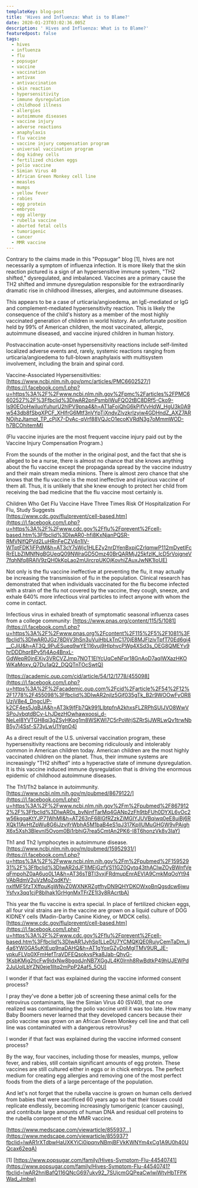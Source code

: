 ```yaml
---
templateKey: blog-post
title: 'Hives and Influenza: What is to Blame?'
date: 2020-01-23T03:02:36.005Z
description: ' Hives and Influenza: What is to Blame?'
featuredpost: false
tags:
  - hives
  - influenza
  - flu
  - popsugar
  - vaccine
  - vaccination
  - antivax
  - antivaccination
  - skin reaction
  - hypersensitivity
  - immune dysregulation
  - childhood illness
  - allergies
  - autoimmune diseases
  - vaccine injury
  - adverse reactions
  - anaphylaxis
  - flu vaccine
  - vaccine injury compensation program
  - universal vaccination program
  - dog kidney cells
  - fertilized chicken eggs
  - polio vaccine
  - Simian Virus 40
  - African Green Monkey cell line
  - measles
  - mumps
  - yellow fever
  - rabies
  - egg protein
  - embryos
  - egg allergy
  - rubella vaccine
  - aborted fetal cells
  - tumorigenic
  - cancer
  - MMR vaccine
---
```

<!--StartFragment-->

Contrary to the claims made in this "Popsugar" blog \[1], hives are not necessarily a symptom of influenza infection. It is more likely that the skin reaction pictured is a sign of an hypersensitive immune system, "TH2 shifted," dysregulated, and imbalanced. Vaccines are a primary cause the TH2 shifted and immune dysregulation responsible for the extraordinarily dramatic rise in childhood illnesses, allergies, and autoimmune diseases.

This appears to be a case of urticaria/angioedema, an IgE–mediated or IgG and complement-mediated hypersensitivity reaction. This is likely the consequence of the child's history as a member of the most highly vaccinated generation of children in world history. An unfortunate position held by 99% of American children, the most vaccinated, allergic, autoimmune diseased, and vaccine injured children in human history.

Postvaccination acute-onset hypersensitivity reactions include self-limited localized adverse events and, rarely, systemic reactions ranging from urticaria/angioedema to full-blown anaphylaxis with multisystem involvement, including the brain and spinal cord.

Vaccine-Associated Hypersensitivities: [https://www.ncbi.nlm.nih.gov/pmc/articles/PMC6602527/](https://l.facebook.com/l.php?u=https%3A%2F%2Fwww.ncbi.nlm.nih.gov%2Fpmc%2Farticles%2FPMC6602527%2F%3Ffbclid%3DIwAR2pnPsmbIWuFQO2tBC8DRf5-Cko9-ls90EOoHwiluoYuhurU2hlPV9pna4&h=AT1aFoiQhG6kPjfVvHdW_HgU3k0A9w543db8fSbgXPCF_XHlfrG6Mtf3nVYpTiXndvZlvzkrlzyjw4GDHndZ_AXZ7ARNOjhzJtampt_TP_cPjX7-DvAc-qVrf88VQJcO1ecoKVRdN3g7oMmmWOD-h7BCOhitemM)

(Flu vaccine injuries are the most frequent vaccine injury paid out by the Vaccine Injury Compensation Program.)

From the sounds of the mother in the original post, and the fact that she is alleged to be a nurse, there is almost no chance that she knows anything about the flu vaccine except the propaganda spread by the vaccine industry and their main stream media minions. There is almost zero chance that she knows that the flu vaccine is the most ineffective and injurious vaccine of them all. Thus, it is unlikely that she knew enough to protect her child from receiving the bad medicine that the flu vaccine most certainly is.

Children Who Get Flu Vaccine Have Three Times Risk Of Hospitalization For Flu, Study Suggests\
 [https://www.cdc.gov/flu/prevent/cell-based.htm](https://l.facebook.com/l.php?u=https%3A%2F%2Fwww.cdc.gov%2Fflu%2Fprevent%2Fcell-based.htm%3Ffbclid%3DIwAR0-hfi8KxNjanPQSR-RMVNlfQPVd2LuHRnFeCZV4n1IV-WTptFDK1jFPdM&h=AT3cY7sWjc1HLEZy2nrDYenBxpiCZrlqmwP112mDyetIFcRrELbZIMNfNgBGUeqQ09NWraGD5Omz40BrQARMjJ25kfzIK_lcD5rVojgneV7fqhNfq8RAIV9zQH0kKpLao2mUircrpUKOjKovhiZAuxJwNK1IoUE)

Not only is the flu vaccine ineffective at preventing the flu, it may actually be increasing the transmission of flu in the population. Clinical research has demonstrated that when individuals vaccinated for the flu become infected with a strain of the flu not covered by the vaccine, they cough, sneeze, and exhale 640% more infectious viral particles to infect anyone with whom the come in contact.

Infectious virus in exhaled breath of symptomatic seasonal influenza cases from a college community: [https://www.pnas.org/content/115/5/1081](https://l.facebook.com/l.php?u=https%3A%2F%2Fwww.pnas.org%2Fcontent%2F115%2F5%2F1081%3Ffbclid%3DIwAR0JGz78DIjV3hSn3uVuiHbLkTnC170jE8MJFIzivTpfT70Ed6gi4__CJjU&h=AT3Q_9PuESueq9wYE116vuj9HIphvcPWg4XSd3s_OEG8QMEYv9hrDDDhqr8Pv5fj4Ao4BnxL-GdWepR0jnEXjv3VRCVZJmp7NOT1ElYcUqCeNFpr18GnAoD7aqIWXazHKOWKaMoxy_Q7Du1aQ2_DQQTnTOcSwtQ)

[https://academic.oup.com/cid/article/54/12/1778/455098](https://l.facebook.com/l.php?u=https%3A%2F%2Facademic.oup.com%2Fcid%2Farticle%2F54%2F12%2F1778%2F455098%3Ffbclid%3DIwAR2njIz5Gjf035gTk_B2r9WOOwFyOR8UzjV8e4_DngcUP-k2CF4es5JqBJA&h=AT3k9jfFb7Qk991LIbtpfnA2khxsFLZRPhSUIJVO8WwVSPoJvbqtdBCv-LhJDezHOwhawxoosi_d-NeLeI8YVTGH8qi3gZSyHKpg1m8WSKWI7C5rPoWrjSZRrSjJWRLwQv1trwNbB5y7j4Ssf-S73yLwU1YgnO4)

As a direct result of the U.S. universal vaccination program, these hypersensitivity reactions are becoming ridiculously and intolerably common in American children today. American children are the most highly vaccinated children on the planet. Thus, their immune systems are increasingly "TH2 shifted" into a hyperactive state of immune dysregulation. It is this vaccine induced immune dysregulation that is driving the enormous epidemic of childhood autoimmune diseases.

The Th1/Th2 balance in autoimmunity.\
[https://www.ncbi.nlm.nih.gov/m/pubmed/8679122/](https://l.facebook.com/l.php?u=https%3A%2F%2Fwww.ncbi.nlm.nih.gov%2Fm%2Fpubmed%2F8679122%2F%3Ffbclid%3DIwAR0s_bvNinfTarMq4GANp2zFh9tbFUh0DYXL6vOc2w56kggaKtYJP71WhMI&h=AT263nF68lGfRZzkZiMGIYJUVBqiwq0eE8uiBj6RXQk11AvHtZpWu8G6iJzvjfrWbhA5M1baB4eS1qJ317KpIlUMuGHGW9vPAighX6x5Xsh3BlevnI5Ovom0Bi1rbhjG7rea5CmtAn2PK6-I8T6honzVk8v3IaY)

Th1 and Th2 lymphocytes in autoimmune disease.\
[https://www.ncbi.nlm.nih.gov/m/pubmed/15952931/](https://l.facebook.com/l.php?u=https%3A%2F%2Fwww.ncbi.nlm.nih.gov%2Fm%2Fpubmed%2F15952931%2F%3Ffbclid%3DIwAR2dJF1IMEjGzfVS11GZ0Qytq43thAClwZOyBWnfVeqFmpohZ0aA6uo0L1A&h=AT36sTBTl3vxjFRdmupEnrAEVIA9CmkMqOoYt94VAbRdmV2uVzMoZqdKfV-nxlfMF5fzTXffpuKgWNvZ0WXNKRZgtfhyDN9QHYDKOWxoBnQgsdcw6jwuYsfvx3qq1cjP8blhak1GrHgnMxTFrZE1l3y8RAcrtbA)

This year the flu vaccine is extra special. In place of fertilized chicken eggs, all four viral strains are in the vaccine are grown on a liquid culture of DOG KIDNEY cells (Madin-Darby Canine Kidney, or MDCK cells).\
[https://www.cdc.gov/flu/prevent/cell-based.htm](https://l.facebook.com/l.php?u=https%3A%2F%2Fwww.cdc.gov%2Fflu%2Fprevent%2Fcell-based.htm%3Ffbclid%3DIwAR1JvhSp1LLeDU7YCMQKQE0RuiyCemTaDm_Ij4a6YW0GA5uKtEup9naDAHQ&h=AT1gYoxGZyDoMglTMV9UR_JE-ypkuFLVp0XFmHefTraVDFEQsokvsPka8Jab-QhyG-1KsbKMjg2tjcFw9idxNw8bgqdJnNB7XGgJL4K0lrnh8RwBdtkP49hUJEWPd2JuUolLbYZN0eje1lItq2mPpP2Aaf5_5OU)

I wonder if that fact was explained during the vaccine informed consent process?

I pray they've done a better job of screening these animal cells for the retrovirus contaminants, like the Simian Virus 40 (SV40), that no one realized was contaminating the polio vaccine until it was too late. How many Baby Boomers never learned that they developed cancers because their polio vaccine was grown on an African Green Monkey cell line and that cell line was contaminated with a dangerous retrovirus?

I wonder if that fact was explained during the vaccine informed consent process?

By the way, four vaccines, including those for measles, mumps, yellow fever, and rabies, still contain significant amounts of egg protein. These vaccines are still cultured either in eggs or in chick embryos. The perfect medium for creating egg allergies and removing one of the most perfect foods from the diets of a large percentage of the population.

And let's not forget that the rubella vaccine is grown on human cells derived from babies that were sacrificed 60 years ago so that their tissues could replicate endlessly, becoming increasingly tumorigenic (cancer causing), and contribute large amounts of human DNA and residual cell proteins to the rubella component of the MMR vaccine.

[https://www.medscape.com/viewarticle/855937…](https://www.medscape.com/viewarticle/855937?fbclid=IwAR1rXTdbwHaUXKYiCi0ipqnvNBmjBFVkKWNYm4xCg1A9U0h40UQcax62eqA)

\[1] [https://www.popsugar.com/family/Hives-Symptom-Flu-44540741](https://www.popsugar.com/family/Hives-Symptom-Flu-44540741?fbclid=IwAR2hnlBafQ116QNcG697ukv92_7SUjcmGQPeaCwIwiWtyHbTFPKWad_Jmbw)

<!--EndFragment-->